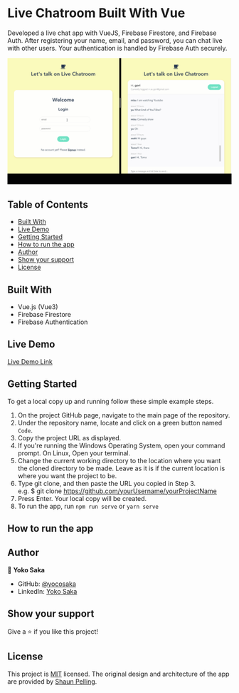 # Live Chatroom Built With Vue
Developed a live chat app with VueJS, Firebase Firestore, and Firebase Auth. 
After registering your name, email, and password, you can chat live with other users. 
Your authentication is handled by Firebase Auth securely.

![Top Page Screenshot](./livechat.gif)

## Table of Contents

- [Built With](#built-with)
- [Live Demo](#live-demo)
- [Getting Started](#getting-started)
- [How to run the app](#how-to-run-the-game)
- [Author](#author)
- [Show your support](#show-your-support)
- [License](#license)
<!-- - [Acknowledgements](#acknowledgements) -->

## Built With

- Vue.js (Vue3)
- Firebase Firestore
- Firebase Authentication 

## Live Demo

[Live Demo Link](https://live-chat-yocosaka.netlify.app/)

## Getting Started

To get a local copy up and running follow these simple example steps.

1. On the project GitHub page, navigate to the main page of the repository.
2. Under the repository name, locate and click on a green button named `Code`.
3. Copy the project URL as displayed.
4. If you're running the Windows Operating System, open your command prompt. On Linux, Open your terminal.
5. Change the current working directory to the location where you want the cloned directory to be made. Leave as it is if the current location is where you want the project to be.
6. Type git clone, and then paste the URL you copied in Step 3. <br>
   e.g. $ git clone https://github.com/yourUsername/yourProjectName
7. Press Enter. Your local copy will be created.
8. To run the app, run `npm run serve` or `yarn serve`

## How to run the app

<!--
1. After cloning or downloading this repository, in the terminal, move to this folder
   eg: `cd Desktop/platform-game`
2. Run `npm install` or `yarn install`
3. After installing packages in step2, run `npm run build`
4. Run `npm run dev`, then the local server will be automatically opened
5. Choose dist folder, and start the game -->

## Author

👤 **Yoko Saka**

- GitHub: [@yocosaka](https://github.com/yocosaka)
- LinkedIn: [Yoko Saka](https://www.linkedin.com/in/yokosaka)

<!-- ## Contributing

Contributions, issues, and feature requests are welcome!
Feel free to check the [issues page](../../issues).

1. Fork the Project
2. Create your Feature Branch (`git checkout -b feature/AmazingFeature`)
3. Commit your Changes (`git commit -m 'Add some AmazingFeature'`)
4. Push to the Branch (`git push origin feature/AmazingFeature`)
5. Open a Pull Request -->

## Show your support

Give a ⭐️ if you like this project!

## License

This project is [MIT](./LICENSE) licensed.
The original design and architecture of the app are provided by [Shaun Pelling](https://www.youtube.com/channel/UCW5YeuERMmlnqo4oq8vwUpg).

<!-- ## Acknowledgements

- [Phaser3](https://phaser.io/phaser3) -->

<!-- ## Project setup

```
npm install
```

### Compiles and hot-reloads for development

```
npm run serve
```

### Compiles and minifies for production

```
npm run build
```

### Lints and fixes files

```
npm run lint
```

### Customize configuration

See [Configuration Reference](https://cli.vuejs.org/config/). -->

